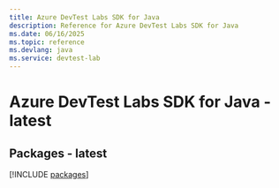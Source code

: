 ```yaml
---
title: Azure DevTest Labs SDK for Java
description: Reference for Azure DevTest Labs SDK for Java
ms.date: 06/16/2025
ms.topic: reference
ms.devlang: java
ms.service: devtest-lab
---
```

# Azure DevTest Labs SDK for Java - latest
## Packages - latest
[!INCLUDE [packages](devtest-labs-index.md)]
